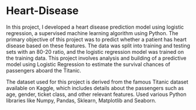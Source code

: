 # Heart-Disease

In this project, I developed a heart disease prediction model using logistic regression, a supervised machine learning algorithm using Python.
The primary objective of this project was to predict whether a patient has heart disease based on these features.
The data was split into training and testing sets with an 80-20 ratio, and the logistic regression model was trained on the training data.
This project involves analysis and building of a predictive model using Logistic Regression to estimate the survival chances of passengers aboard the Titanic.

The dataset used for this project is derived from the famous Titanic dataset available on Kaggle, which includes details about the passengers such as age, gender, ticket class, and other relevant features.
Used various Python libraries like Numpy, Pandas, Sklearn, Matplotlib and Seaborn.
